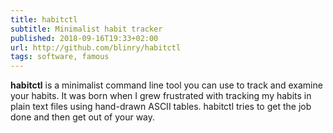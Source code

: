 ```yaml
---
title: habitctl
subtitle: Minimalist habit tracker
published: 2018-09-16T19:33+02:00
url: http://github.com/blinry/habitctl
tags: software, famous
---
```


**habitctl** is a minimalist command line tool you can use to track and examine your habits. It was born when I grew frustrated with tracking my habits in plain text files using hand-drawn ASCII tables. habitctl tries to get the job done and then get out of your way.
